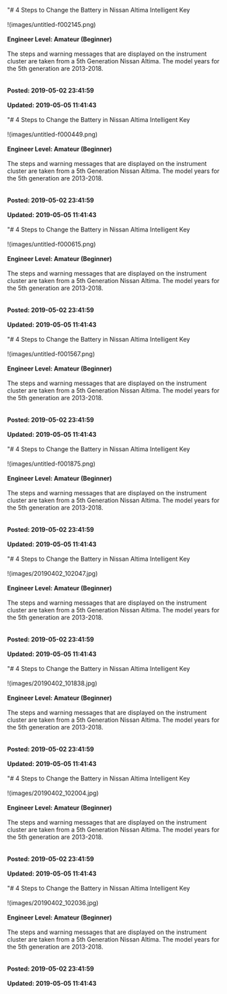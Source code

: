 "# 4 Steps to Change the Battery in Nissan Altima Intelligent Key<br /><br />!(images/untitled-f002145.png)<br /><br />**Engineer Level: Amateur (Beginner)** <br /><br /> The steps and warning messages that are displayed on the instrument cluster are taken from a 5th Generation Nissan Altima. The model years for the 5th generation are 2013-2018.<br /><br /><br />**Posted: 2019-05-02 23:41:59** <br /><br />**Updated: 2019-05-05 11:41:43** <br /><br />
"# 4 Steps to Change the Battery in Nissan Altima Intelligent Key<br /><br />!(images/untitled-f000449.png)<br /><br />**Engineer Level: Amateur (Beginner)** <br /><br /> The steps and warning messages that are displayed on the instrument cluster are taken from a 5th Generation Nissan Altima. The model years for the 5th generation are 2013-2018.<br /><br /><br />**Posted: 2019-05-02 23:41:59** <br /><br />**Updated: 2019-05-05 11:41:43** <br /><br />
"# 4 Steps to Change the Battery in Nissan Altima Intelligent Key<br /><br />!(images/untitled-f000615.png)<br /><br />**Engineer Level: Amateur (Beginner)** <br /><br /> The steps and warning messages that are displayed on the instrument cluster are taken from a 5th Generation Nissan Altima. The model years for the 5th generation are 2013-2018.<br /><br /><br />**Posted: 2019-05-02 23:41:59** <br /><br />**Updated: 2019-05-05 11:41:43** <br /><br />
"# 4 Steps to Change the Battery in Nissan Altima Intelligent Key<br /><br />!(images/untitled-f001567.png)<br /><br />**Engineer Level: Amateur (Beginner)** <br /><br /> The steps and warning messages that are displayed on the instrument cluster are taken from a 5th Generation Nissan Altima. The model years for the 5th generation are 2013-2018.<br /><br /><br />**Posted: 2019-05-02 23:41:59** <br /><br />**Updated: 2019-05-05 11:41:43** <br /><br />
"# 4 Steps to Change the Battery in Nissan Altima Intelligent Key<br /><br />!(images/untitled-f001875.png)<br /><br />**Engineer Level: Amateur (Beginner)** <br /><br /> The steps and warning messages that are displayed on the instrument cluster are taken from a 5th Generation Nissan Altima. The model years for the 5th generation are 2013-2018.<br /><br /><br />**Posted: 2019-05-02 23:41:59** <br /><br />**Updated: 2019-05-05 11:41:43** <br /><br />
"# 4 Steps to Change the Battery in Nissan Altima Intelligent Key<br /><br />!(images/20190402_102047.jpg)<br /><br />**Engineer Level: Amateur (Beginner)** <br /><br /> The steps and warning messages that are displayed on the instrument cluster are taken from a 5th Generation Nissan Altima. The model years for the 5th generation are 2013-2018.<br /><br /><br />**Posted: 2019-05-02 23:41:59** <br /><br />**Updated: 2019-05-05 11:41:43** <br /><br />
"# 4 Steps to Change the Battery in Nissan Altima Intelligent Key<br /><br />!(images/20190402_101838.jpg)<br /><br />**Engineer Level: Amateur (Beginner)** <br /><br /> The steps and warning messages that are displayed on the instrument cluster are taken from a 5th Generation Nissan Altima. The model years for the 5th generation are 2013-2018.<br /><br /><br />**Posted: 2019-05-02 23:41:59** <br /><br />**Updated: 2019-05-05 11:41:43** <br /><br />
"# 4 Steps to Change the Battery in Nissan Altima Intelligent Key<br /><br />!(images/20190402_102004.jpg)<br /><br />**Engineer Level: Amateur (Beginner)** <br /><br /> The steps and warning messages that are displayed on the instrument cluster are taken from a 5th Generation Nissan Altima. The model years for the 5th generation are 2013-2018.<br /><br /><br />**Posted: 2019-05-02 23:41:59** <br /><br />**Updated: 2019-05-05 11:41:43** <br /><br />
"# 4 Steps to Change the Battery in Nissan Altima Intelligent Key<br /><br />!(images/20190402_102036.jpg)<br /><br />**Engineer Level: Amateur (Beginner)** <br /><br /> The steps and warning messages that are displayed on the instrument cluster are taken from a 5th Generation Nissan Altima. The model years for the 5th generation are 2013-2018.<br /><br /><br />**Posted: 2019-05-02 23:41:59** <br /><br />**Updated: 2019-05-05 11:41:43** <br /><br />
